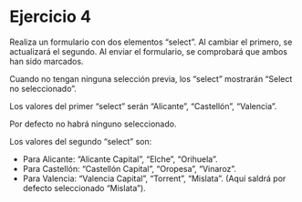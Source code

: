 # Ejercicio 4

Realiza un formulario con dos elementos “select”. Al cambiar el primero, se actualizará el segundo. Al enviar el formulario, se comprobará que ambos han sido marcados.

Cuando no tengan ninguna selección previa, los “select” mostrarán “Select no seleccionado”.

Los valores del primer “select” serán “Alicante”, “Castellón”, “Valencia”.

Por defecto no habrá ninguno seleccionado.

Los valores del segundo “select” son:

- Para Alicante: “Alicante Capital”, “Elche”, “Orihuela”.
- Para Castellón: “Castellón Capital”, “Oropesa”, “Vinaroz”.
- Para Valencia: “Valencia Capital”, “Torrent”, “Mislata”. (Aquí saldrá por defecto seleccionado “Mislata”).
